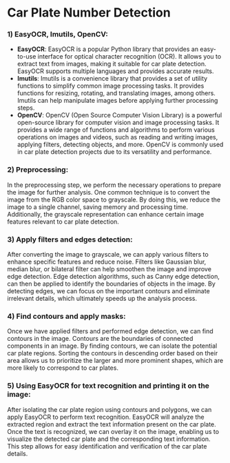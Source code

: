 # Car Plate Number Detection 

### 1) EasyOCR, Imutils, OpenCV:
- **EasyOCR**: EasyOCR is a popular Python library that provides an easy-to-use interface for optical character recognition (OCR). It allows you to extract text from images, making it suitable for car plate detection. EasyOCR supports multiple languages and provides accurate results.
- **Imutils**: Imutils is a convenience library that provides a set of utility functions to simplify common image processing tasks. It provides functions for resizing, rotating, and translating images, among others. Imutils can help manipulate images before applying further processing steps.
- **OpenCV**: OpenCV (Open Source Computer Vision Library) is a powerful open-source library for computer vision and image processing tasks. It provides a wide range of functions and algorithms to perform various operations on images and videos, such as reading and writing images, applying filters, detecting objects, and more. OpenCV is commonly used in car plate detection projects due to its versatility and performance.

### 2) Preprocessing:
In the preprocessing step, we perform the necessary operations to prepare the image for further analysis. One common technique is to convert the image from the RGB color space to grayscale. By doing this, we reduce the image to a single channel, saving memory and processing time. Additionally, the grayscale representation can enhance certain image features relevant to car plate detection.

### 3) Apply filters and edges detection:
After converting the image to grayscale, we can apply various filters to enhance specific features and reduce noise. Filters like Gaussian blur, median blur, or bilateral filter can help smoothen the image and improve edge detection. Edge detection algorithms, such as Canny edge detection, can then be applied to identify the boundaries of objects in the image. By detecting edges, we can focus on the important contours and eliminate irrelevant details, which ultimately speeds up the analysis process.

### 4) Find contours and apply masks:
Once we have applied filters and performed edge detection, we can find contours in the image. Contours are the boundaries of connected components in an image. By finding contours, we can isolate the potential car plate regions. Sorting the contours in descending order based on their area allows us to prioritize the larger and more prominent shapes, which are more likely to correspond to car plates.

### 5) Using EasyOCR for text recognition and printing it on the image:
After isolating the car plate region using contours and polygons, we can apply EasyOCR to perform text recognition. EasyOCR will analyze the extracted region and extract the text information present on the car plate. Once the text is recognized, we can overlay it on the image, enabling us to visualize the detected car plate and the corresponding text information. This step allows for easy identification and verification of the car plate details.
